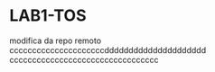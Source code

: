 # LAB1-TOS
modifica da repo remoto
cccccccccccccccccccccddddddddddddddddddddd
ccccccccccccccccccccccccccccccccc

